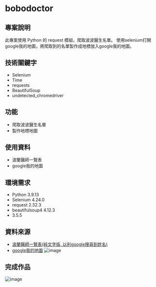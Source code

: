 # bobodoctor

## 專案說明

此專案使用 Python 的 request 模組，爬取波波醫生名單。 使用selenium打開google我的地圖，將爬取到的名單製作成地標放入google我的地圖。

## 技術關鍵字

- Selenium
- Time
- requests
- BeautifulSoup
- undetected_chromedriver

## 功能

- 爬取波波醫生名單
- 製作地標地圖

## 使用資料

- 波蘭醫師一覽表
- google我的地圖

## 環境需求

- Python 3.9.13
- Selenium 4.24.0
- request 2.32.3
- beautifulsoup4 4.12.3
- 3.5.5

## 資料來源

- [波蘭醫師一覽表(純文字版, 以利google搜尋到姓名)](https://popolist999.blogspot.com/2021/06/google.html)
- [google我的地圖](https://www.google.com/maps/d/u/0/?hl=zh-TW)
![image](https://github.com/trigo941005/selenium_houseprice/blob/main/%E8%9E%A2%E5%B9%95%E6%93%B7%E5%8F%96%E7%95%AB%E9%9D%A2%202024-10-17%20141106.png)
## 完成作品

![image](https://github.com/trigo941005/selenium_houseprice/blob/main/%E8%9E%A2%E5%B9%95%E6%93%B7%E5%8F%96%E7%95%AB%E9%9D%A2%202024-10-17%20141314.png)
